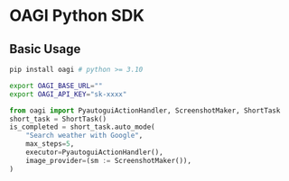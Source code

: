 # OAGI Python SDK

## Basic Usage
```bash
pip install oagi # python >= 3.10
```
```bash
export OAGI_BASE_URL=""
export OAGI_API_KEY="sk-xxxx"
```

```python
from oagi import PyautoguiActionHandler, ScreenshotMaker, ShortTask
short_task = ShortTask()
is_completed = short_task.auto_mode(
    "Search weather with Google",
    max_steps=5,
    executor=PyautoguiActionHandler(),
    image_provider=(sm := ScreenshotMaker()),
)
```